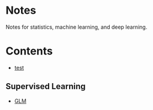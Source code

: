 # Notes
Notes for statistics, machine learning, and deep learning.

# Contents
 * [test](./Test.md)
## Supervised Learning
  * [GLM](./Machine%20learning/GLM.md)

